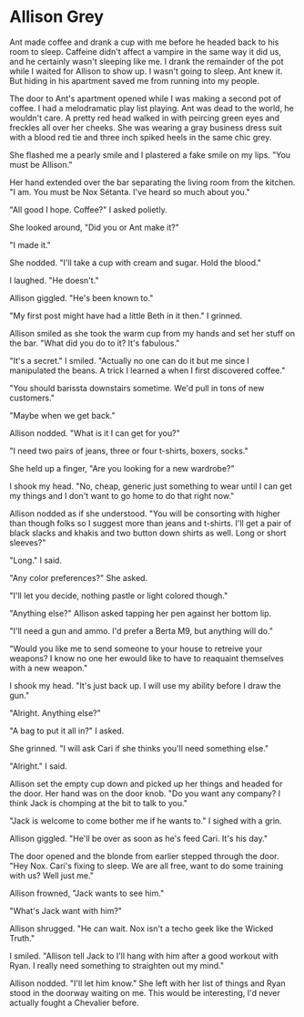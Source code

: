 # Allison Grey

Ant made coffee and drank a cup with me before he headed back to his room to sleep.  Caffeine didn't affect a vampire in the same way it did us, and he certainly wasn't sleeping like me.  I drank the remainder of the pot while I waited for Allison to show up.  I wasn't going to sleep.  Ant knew it.  But hiding in his apartment saved me from running into my people.

The door to Ant's apartment opened while I was making a second pot of coffee.  I had a melodramatic play list playing.  Ant was dead to the world, he wouldn't care.  A pretty red head walked in with peircing green eyes and freckles all over her cheeks.  She was wearing a gray business dress suit with a blood red tie and three inch spiked heels in the same chic grey.

She flashed me a pearly smile and I plastered a fake smile on my lips.  "You must be Allison."

Her hand extended over the bar separating the living room from the kitchen. "I am.  You must be Nox Sétanta.  I've heard so much about you."

"All good I hope.  Coffee?" I asked polietly.

She looked around, "Did you or Ant make it?"

"I made it."

She nodded.  "I'll take a cup with cream and sugar.  Hold the blood."

I laughed.  "He doesn't."

Allison giggled.  "He's been known to."

"My first post might have had a little Beth in it then." I grinned.

Allison smiled as she took the warm cup from my hands and set her stuff on the bar.  "What did you do to it?  It's fabulous."

"It's a secret."  I smiled.  "Actually no one can do it but me since I manipulated the beans.  A trick I learned a when I first discovered coffee."

"You should barissta downstairs sometime.  We'd pull in tons of new customers."

"Maybe when we get back."

Allison nodded.  "What is it I can get for you?"

"I need two pairs of jeans, three or four t-shirts, boxers, socks."

She held up a finger, "Are you looking for a new wardrobe?"

I shook my head.  "No, cheap, generic just something to wear until I can get my things and I don't want to go home to do that right now."

Allison nodded as if she understood.  "You will be consorting with higher than though folks so I suggest more than jeans and t-shirts.  I'll get a pair of black slacks and khakis and two button down shirts as well.  Long or short sleeves?"

"Long."  I said.

"Any color preferences?"  She asked.

"I'll let you decide, nothing pastle or light colored though."

"Anything else?"  Allison asked tapping her pen against her bottom lip.

"I'll need a gun and ammo.  I'd prefer a Berta M9, but anything will do."

"Would you like me to send someone to your house to retreive your weapons?  I know no one her ewould like to have to reaquaint themselves with a new weapon."

I shook my head.  "It's just back up.  I will use my ability before I draw the gun."

"Alright.  Anything else?"

"A bag to put it all in?"  I asked.

She grinned.  "I will ask Cari if she thinks you'll need something else."

"Alright."  I said.

Allison set the empty cup down and picked up her things and headed for the door.  Her hand was on the door knob.  "Do you want any company?  I think Jack is chomping at the bit to talk to you."

"Jack is welcome to come bother me if he wants to."  I sighed with a grin.

Allison giggled.  "He'll be over as soon as he's feed Cari.  It's his day."

The door opened and the blonde from earlier stepped through the door.  "Hey Nox.  Cari's fixing to sleep.  We are all free, want to do some training with us?  Well just me."

Allison frowned, "Jack wants to see him."

"What's Jack want with him?"

Allison shrugged.  "He can wait.  Nox isn't a techo geek like the Wicked Truth."

I smiled.  "Allison tell Jack to I'll hang with him after a good workout with Ryan.  I really need something to straighten out my mind."

Allison nodded.  "I'll let him know."  She left with her list of things and Ryan stood in the doorway waiting on me.  This would be interesting, I'd never actually fought a Chevalier before.

